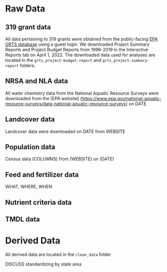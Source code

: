 # Raw Data

## 319 grant data
All data pertaining to 319 grants were obtained from the public-facing [EPA GRTS database](https://ofmpub.epa.gov/apex/grts/f?p=109:5000::::::) using a guest login. 
We downloaded Project Summary Reports and Project Budget Reports from 1996-2019 in the Interactive Reports tab on April 1, 2022. 
The downloaded data used for analyses are located in the `grts_project-budget-report` and `grts_project-summary-report` folders.

## NRSA and NLA data
All water chemistry data from the National Aquatic Resource Surveys were downloaded from the [EPA website] (https://www.epa.gov/national-aquatic-resource-surveys/data-national-aquatic-resource-surveys) on DATE. 

## Landcover data
Landcover data were downloaded on DATE from WEBSITE

## Population data
Census data (COLUMNS) from (WEBSITE) on (DATE)

## Feed and fertilizer data
WHAT, WHERE, WHEN

## Nutrient criteria data

## TMDL data

# Derived Data
All derived data are located in the `clean_data` folder

DISCUSS standardizing by state area
